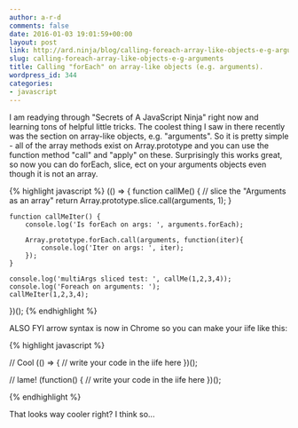 ```yaml
---
author: a-r-d
comments: false
date: 2016-01-03 19:01:59+00:00
layout: post
link: http://ard.ninja/blog/calling-foreach-array-like-objects-e-g-arguments/
slug: calling-foreach-array-like-objects-e-g-arguments
title: Calling "forEach" on array-like objects (e.g. arguments).
wordpress_id: 344
categories:
- javascript
---
```


I am readying through "Secrets of A JavaScript Ninja" right now and learning tons of helpful little tricks. The coolest thing I saw in there recently was the section on array-like objects, e.g. "arguments". So it is pretty simple - all of the array methods exist on Array.prototype and you can use the function method "call" and "apply" on these. Surprisingly this works great, so now you can do forEach, slice, ect on your arguments objects even though it is not an array.

{% highlight javascript %}
(() => {
	function callMe() {
		// slice the "Arguments as an array"
		return Array.prototype.slice.call(arguments, 1);
	}

	function callMeIter() {
		console.log('Is forEach on args: ', arguments.forEach);

		Array.prototype.forEach.call(arguments, function(iter){
			console.log('Iter on args: ', iter);
		});
	}

	console.log('multiArgs sliced test: ', callMe(1,2,3,4));
	console.log('Foreach on arguments: ');
	callMeIter(1,2,3,4);
})();
{% endhighlight %}


ALSO FYI arrow syntax is now in Chrome so you can make your iife like this:

{% highlight javascript %}

// Cool 
(() => {
    // write your code in the iife here
})();

// lame!
(function() {
    // write your code in the iife here
})();


{% endhighlight %}

That looks way cooler right? I think so...
